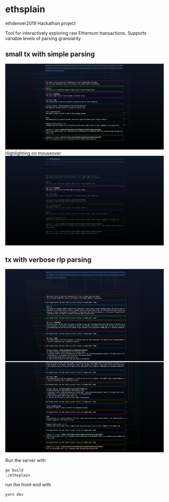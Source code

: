 # ethsplain
ethdenver2019 Hackathon project

Tool for interactively exploring raw Ethereum transactions. Supports variable levels of parsing granularity

## small tx with simple parsing
![simple tx](/images/simple.png?raw=true "")
Highlighting on mouseover
![simple tx highlight](/images/simple-mouseover.png?raw=true "")

## tx with verbose rlp parsing
![verbose](/images/verbose.png?raw=true "")
![verbose continued](/images/verbose-continued.png?raw=true "")






Run the server with
```
go build
./ethsplain
```

run the front-end with
```
yarn dev
```
